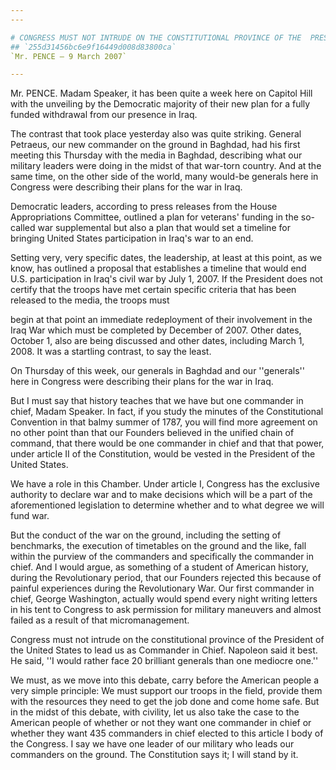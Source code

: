 ```yaml
---
---

# CONGRESS MUST NOT INTRUDE ON THE CONSTITUTIONAL PROVINCE OF THE  PRESIDENT AS COMMANDER IN CHIEF
## `255d31456bc6e9f16449d008d83800ca`
`Mr. PENCE — 9 March 2007`

---
```



Mr. PENCE. Madam Speaker, it has been quite a week here on Capitol 
Hill with the unveiling by the Democratic majority of their new plan 
for a fully funded withdrawal from our presence in Iraq.

The contrast that took place yesterday also was quite striking. 
General Petraeus, our new commander on the ground in Baghdad, had his 
first meeting this Thursday with the media in Baghdad, describing what 
our military leaders were doing in the midst of that war-torn country. 
And at the same time, on the other side of the world, many would-be 
generals here in Congress were describing their plans for the war in 
Iraq.

Democratic leaders, according to press releases from the House 
Appropriations Committee, outlined a plan for veterans' funding in the 
so-called war supplemental but also a plan that would set a timeline 
for bringing United States participation in Iraq's war to an end.

Setting very, very specific dates, the leadership, at least at this 
point, as we know, has outlined a proposal that establishes a timeline 
that would end U.S. participation in Iraq's civil war by July 1, 2007. 
If the President does not certify that the troops have met certain 
specific criteria that has been released to the media, the troops must


begin at that point an immediate redeployment of their involvement in 
the Iraq War which must be completed by December of 2007. Other dates, 
October 1, also are being discussed and other dates, including March 1, 
2008. It was a startling contrast, to say the least.

On Thursday of this week, our generals in Baghdad and our 
''generals'' here in Congress were describing their plans for the war 
in Iraq.

But I must say that history teaches that we have but one commander in 
chief, Madam Speaker. In fact, if you study the minutes of the 
Constitutional Convention in that balmy summer of 1787, you will find 
more agreement on no other point than that our Founders believed in the 
unified chain of command, that there would be one commander in chief 
and that that power, under article II of the Constitution, would be 
vested in the President of the United States.

We have a role in this Chamber. Under article I, Congress has the 
exclusive authority to declare war and to make decisions which will be 
a part of the aforementioned legislation to determine whether and to 
what degree we will fund war.

But the conduct of the war on the ground, including the setting of 
benchmarks, the execution of timetables on the ground and the like, 
fall within the purview of the commanders and specifically the 
commander in chief. And I would argue, as something of a student of 
American history, during the Revolutionary period, that our Founders 
rejected this because of painful experiences during the Revolutionary 
War. Our first commander in chief, George Washington, actually would 
spend every night writing letters in his tent to Congress to ask 
permission for military maneuvers and almost failed as a result of that 
micromanagement.

Congress must not intrude on the constitutional province of the 
President of the United States to lead us as Commander in Chief. 
Napoleon said it best. He said, ''I would rather face 20 brilliant 
generals than one mediocre one.''

We must, as we move into this debate, carry before the American 
people a very simple principle: We must support our troops in the 
field, provide them with the resources they need to get the job done 
and come home safe. But in the midst of this debate, with civility, let 
us also take the case to the American people of whether or not they 
want one commander in chief or whether they want 435 commanders in 
chief elected to this article I body of the Congress. I say we have one 
leader of our military who leads our commanders on the ground. The 
Constitution says it; I will stand by it.
